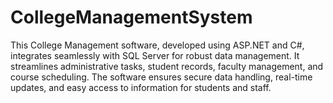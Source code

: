 # CollegeManagementSystem
This College Management software, developed using ASP.NET and C#, integrates seamlessly with SQL Server for robust data management. It streamlines administrative tasks, student records, faculty management, and course scheduling. The software ensures secure data handling, real-time updates, and easy access to information for students and staff.
